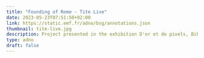```yaml
---
title: "Founding of Rome - Tite Live"
date: 2023-05-23T07:51:50+02:00
link: https://static.emf.fr/adno/bsg/annotations.json 
thumbnail: tite-live.jpg
description: Project presented in the exhibition D'or et de pixels, Bibliothèque Sainte-Geneviève from April 24 to July 8, 2023 (Paris). Titus Livius, Roman History, French version by Pierre Bersuire (c. 1370) BSG, Ms. 3401, f.7r. 
type: adno 
draft: false 
---
```


